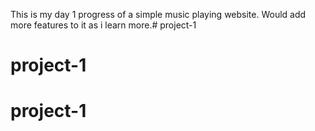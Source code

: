 This is my day 1 progress of a simple music playing website.
Would add more features to it as i learn more.# project-1
# project-1
# project-1
